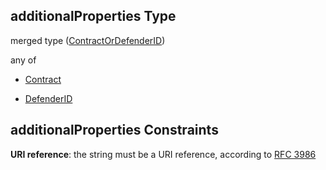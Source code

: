 ## additionalProperties Type

merged type ([ContractOrDefenderID](definitions-definitions-contractordefenderid.md))

any of

*   [Contract](definitions-definitions-contract.md "check type definition")

*   [DefenderID](definitions-definitions-defenderid.md "check type definition")

## additionalProperties Constraints

**URI reference**: the string must be a URI reference, according to [RFC 3986](https://tools.ietf.org/html/rfc3986 "check the specification")

